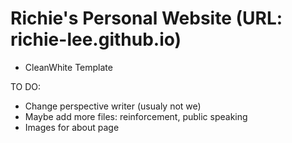 # Richie's Personal Website (URL: richie-lee.github.io)
- CleanWhite Template

TO DO:
- Change perspective writer (usualy not we)
- Maybe add more files: reinforcement, public speaking
- Images for about page

